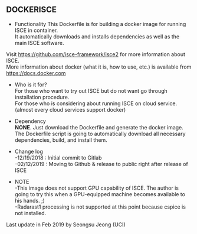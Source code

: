 DOCKERISCE
----------


- Functionality
This Dockerfile is for building a docker image for running ISCE in container.<br>
It automatically downloads and installs dependencies as well as the main ISCE software.

Visit https://github.com/isce-framework/isce2 for more information about ISCE.<br>
More information about docker (what it is, how to use, etc.) is available from https://docs.docker.com

- Who is it for?<br>
For those who want to try out ISCE but do not want go through installation procedure.<br>
For those who is considering about running ISCE on cloud service. (almost every cloud services support docker)

- Dependency<br>
**NONE**. Just download the Dockerfile and generate the docker image.<br>
The Dockerfile script is going to automatically download all necessary dependencies, build, and install them.


- Change log<br>
-12/19/2018 : Initial commit to Gitlab<br>
-02/12/2019 : Moving to Github & release to public right after release of ISCE

- NOTE<br>
-This image does not support GPU capability of ISCE. The author is going to try this when a GPU-equipped machine becomes available to his hands. ;)<br>
-Radarast1 processing is not supported at this point because cspice is not installed.


Last update in Feb 2019 by Seongsu Jeong (UCI)
